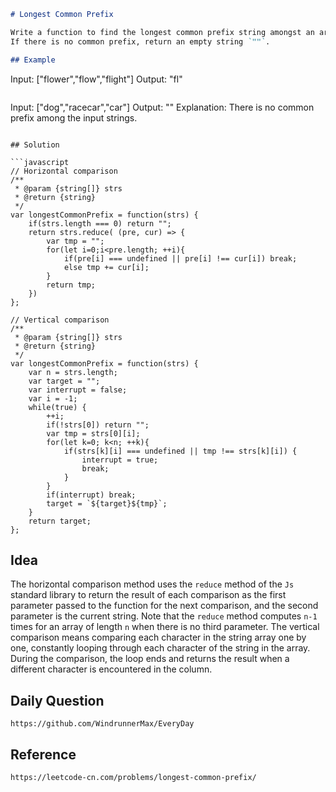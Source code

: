 ```markdown
# Longest Common Prefix

Write a function to find the longest common prefix string amongst an array of strings.  
If there is no common prefix, return an empty string `""`.

## Example

```
Input: ["flower","flow","flight"]
Output: "fl"
```

```
Input: ["dog","racecar","car"]
Output: ""
Explanation: There is no common prefix among the input strings.
```

## Solution

```javascript
// Horizontal comparison
/**
 * @param {string[]} strs
 * @return {string}
 */
var longestCommonPrefix = function(strs) {
    if(strs.length === 0) return "";
    return strs.reduce( (pre, cur) => {
        var tmp = "";
        for(let i=0;i<pre.length; ++i){
            if(pre[i] === undefined || pre[i] !== cur[i]) break;
            else tmp += cur[i];
        }
        return tmp;
    })
};

// Vertical comparison
/**
 * @param {string[]} strs
 * @return {string}
 */
var longestCommonPrefix = function(strs) {
    var n = strs.length;
    var target = "";
    var interrupt = false;
    var i = -1;
    while(true) {
        ++i;
        if(!strs[0]) return "";
        var tmp = strs[0][i];
        for(let k=0; k<n; ++k){
            if(strs[k][i] === undefined || tmp !== strs[k][i]) {
                interrupt = true;
                break;
            }
        }
        if(interrupt) break;
        target = `${target}${tmp}`;
    }
    return target;
};
```

## Idea
The horizontal comparison method uses the `reduce` method of the `Js` standard library to return the result of each comparison as the first parameter passed to the function for the next comparison, and the second parameter is the current string. Note that the `reduce` method computes `n-1` times for an array of length `n` when there is no third parameter. The vertical comparison means comparing each character in the string array one by one, constantly looping through each character of the string in the array. During the comparison, the loop ends and returns the result when a different character is encountered in the column.

## Daily Question
```
https://github.com/WindrunnerMax/EveryDay
```

## Reference
```
https://leetcode-cn.com/problems/longest-common-prefix/
```
